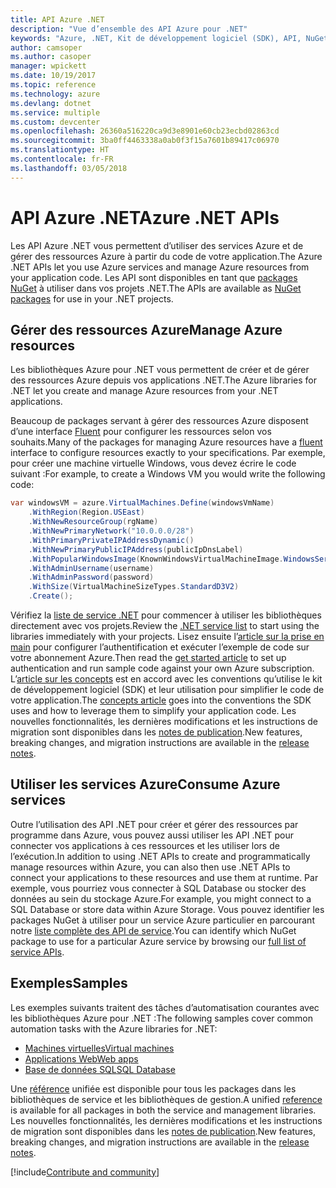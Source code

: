 ```yaml
---
title: API Azure .NET
description: "Vue d’ensemble des API Azure pour .NET"
keywords: "Azure, .NET, Kit de développement logiciel (SDK), API, NuGet, bibliothèques, packages"
author: camsoper
ms.author: casoper
manager: wpickett
ms.date: 10/19/2017
ms.topic: reference
ms.technology: azure
ms.devlang: dotnet
ms.service: multiple
ms.custom: devcenter
ms.openlocfilehash: 26360a516220ca9d3e8901e60cb23ecbd02863cd
ms.sourcegitcommit: 3ba0ff4463338a0ab0f3f15a7601b89417c06970
ms.translationtype: HT
ms.contentlocale: fr-FR
ms.lasthandoff: 03/05/2018
---
```

# <a name="azure-net-apis"></a><span data-ttu-id="d67ba-104">API Azure .NET</span><span class="sxs-lookup"><span data-stu-id="d67ba-104">Azure .NET APIs</span></span>

<span data-ttu-id="d67ba-105">Les API Azure .NET vous permettent d’utiliser des services Azure et de gérer des ressources Azure à partir du code de votre application.</span><span class="sxs-lookup"><span data-stu-id="d67ba-105">The Azure .NET APIs let you use Azure services and manage Azure resources from your application code.</span></span> <span data-ttu-id="d67ba-106">Les API sont disponibles en tant que [packages NuGet](/dotnet/api/overview/azure/) à utiliser dans vos projets .NET.</span><span class="sxs-lookup"><span data-stu-id="d67ba-106">The APIs are available as [NuGet packages](/dotnet/api/overview/azure/) for use in your .NET projects.</span></span> 

## <a name="manage-azure-resources"></a><span data-ttu-id="d67ba-107">Gérer des ressources Azure</span><span class="sxs-lookup"><span data-stu-id="d67ba-107">Manage Azure resources</span></span>

<span data-ttu-id="d67ba-108">Les bibliothèques Azure pour .NET vous permettent de créer et de gérer des ressources Azure depuis vos applications .NET.</span><span class="sxs-lookup"><span data-stu-id="d67ba-108">The Azure libraries for .NET let you create and manage Azure resources from your .NET applications.</span></span>

<span data-ttu-id="d67ba-109">Beaucoup de packages servant à gérer des ressources Azure disposent d’une interface [Fluent](dotnet-sdk-azure-concepts.md) pour configurer les ressources selon vos souhaits.</span><span class="sxs-lookup"><span data-stu-id="d67ba-109">Many of the packages for managing Azure resources have a [fluent](dotnet-sdk-azure-concepts.md) interface to configure resources exactly to your specifications.</span></span> <span data-ttu-id="d67ba-110">Par exemple, pour créer une machine virtuelle Windows, vous devez écrire le code suivant :</span><span class="sxs-lookup"><span data-stu-id="d67ba-110">For example, to create a Windows VM you would write the following code:</span></span>

```csharp
var windowsVM = azure.VirtualMachines.Define(windowsVmName)
    .WithRegion(Region.USEast)
    .WithNewResourceGroup(rgName)
    .WithNewPrimaryNetwork("10.0.0.0/28")
    .WithPrimaryPrivateIPAddressDynamic()
    .WithNewPrimaryPublicIPAddress(publicIpDnsLabel)
    .WithPopularWindowsImage(KnownWindowsVirtualMachineImage.WindowsServer2012R2Datacenter)
    .WithAdminUsername(username)
    .WithAdminPassword(password)
    .WithSize(VirtualMachineSizeTypes.StandardD3V2)
    .Create();
 ```

<span data-ttu-id="d67ba-111">Vérifiez la [liste de service .NET](/dotnet/api/overview/azure/) pour commencer à utiliser les bibliothèques directement avec vos projets.</span><span class="sxs-lookup"><span data-stu-id="d67ba-111">Review the [.NET service list](/dotnet/api/overview/azure/) to start using the libraries immediately with your projects.</span></span> <span data-ttu-id="d67ba-112">Lisez ensuite l’[article sur la prise en main](dotnet-sdk-azure-get-started.md) pour configurer l’authentification et exécuter l’exemple de code sur votre abonnement Azure.</span><span class="sxs-lookup"><span data-stu-id="d67ba-112">Then read the [get started article](dotnet-sdk-azure-get-started.md) to set up authentication and run sample code against your own Azure subscription.</span></span>  <span data-ttu-id="d67ba-113">L’[article sur les concepts](dotnet-sdk-azure-concepts.md) est en accord avec les conventions qu’utilise le kit de développement logiciel (SDK) et leur utilisation pour simplifier le code de votre application.</span><span class="sxs-lookup"><span data-stu-id="d67ba-113">The [concepts article](dotnet-sdk-azure-concepts.md) goes into the conventions the SDK uses and how to leverage them to simplify your application code.</span></span> <span data-ttu-id="d67ba-114">Les nouvelles fonctionnalités, les dernières modifications et les instructions de migration sont disponibles dans les [notes de publication](dotnet-sdk-azure-release-notes.md).</span><span class="sxs-lookup"><span data-stu-id="d67ba-114">New features, breaking changes, and migration instructions are available in the [release notes](dotnet-sdk-azure-release-notes.md).</span></span>

## <a name="consume-azure-services"></a><span data-ttu-id="d67ba-115">Utiliser les services Azure</span><span class="sxs-lookup"><span data-stu-id="d67ba-115">Consume Azure services</span></span>

<span data-ttu-id="d67ba-116">Outre l’utilisation des API .NET pour créer et gérer des ressources par programme dans Azure, vous pouvez aussi utiliser les API .NET pour connecter vos applications à ces ressources et les utiliser lors de l’exécution.</span><span class="sxs-lookup"><span data-stu-id="d67ba-116">In addition to using .NET APIs to create and programmatically manage resources within Azure, you can also then use .NET APIs to connect your applications to these resources and use them at runtime.</span></span>  <span data-ttu-id="d67ba-117">Par exemple, vous pourriez vous connecter à SQL Database ou stocker des données au sein du stockage Azure.</span><span class="sxs-lookup"><span data-stu-id="d67ba-117">For example, you might connect to a SQL Database or store data within Azure Storage.</span></span>  <span data-ttu-id="d67ba-118">Vous pouvez identifier les packages NuGet à utiliser pour un service Azure particulier en parcourant notre [liste complète des API de service](/dotnet/api/overview/azure/).</span><span class="sxs-lookup"><span data-stu-id="d67ba-118">You can identify which NuGet package to use for a particular Azure service by browsing our [full list of service APIs](/dotnet/api/overview/azure/).</span></span>  

## <a name="samples"></a><span data-ttu-id="d67ba-119">Exemples</span><span class="sxs-lookup"><span data-stu-id="d67ba-119">Samples</span></span>

<span data-ttu-id="d67ba-120">Les exemples suivants traitent des tâches d’automatisation courantes avec les bibliothèques Azure pour .NET :</span><span class="sxs-lookup"><span data-stu-id="d67ba-120">The following samples cover common automation tasks with the Azure libraries for .NET:</span></span>

- [<span data-ttu-id="d67ba-121">Machines virtuelles</span><span class="sxs-lookup"><span data-stu-id="d67ba-121">Virtual machines</span></span>](dotnet-sdk-azure-virtual-machine-samples.md)
- [<span data-ttu-id="d67ba-122">Applications Web</span><span class="sxs-lookup"><span data-stu-id="d67ba-122">Web apps</span></span>](dotnet-sdk-azure-web-apps-samples.md)
- [<span data-ttu-id="d67ba-123">Base de données SQL</span><span class="sxs-lookup"><span data-stu-id="d67ba-123">SQL Database</span></span>](dotnet-sdk-azure-sql-database-samples.md)

<span data-ttu-id="d67ba-124">Une [référence](/dotnet/api/overview/azure/?view=azure-dotnet) unifiée est disponible pour tous les packages dans les bibliothèques de service et les bibliothèques de gestion.</span><span class="sxs-lookup"><span data-stu-id="d67ba-124">A unified [reference](/dotnet/api/overview/azure/?view=azure-dotnet) is available for all packages in both the service and management libraries.</span></span> <span data-ttu-id="d67ba-125">Les nouvelles fonctionnalités, les dernières modifications et les instructions de migration sont disponibles dans les [notes de publication](dotnet-sdk-azure-release-notes.md).</span><span class="sxs-lookup"><span data-stu-id="d67ba-125">New features, breaking changes, and migration instructions are available in the [release notes](dotnet-sdk-azure-release-notes.md).</span></span>

[!include[Contribute and community](includes/contribute.md)]